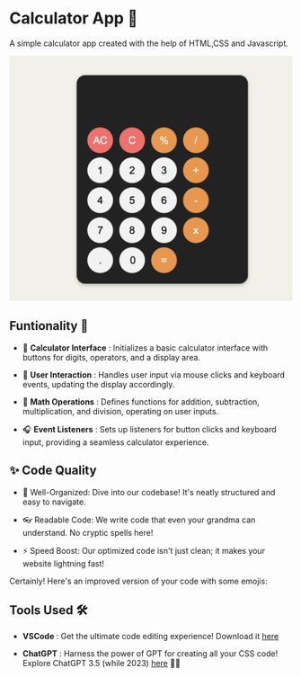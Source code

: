 # Calculator App 📲

A simple calculator app created with the help of HTML,CSS and Javascript.

![Cacl IMG](/assets/Screenshot%202023-09-03%20at%2010.29.41%20AM.png "Website preview")

## Funtionality 🚀

- 🧮 **Calculator Interface** : Initializes a basic calculator interface with buttons for digits, operators, and a display area.

- 🙋 **User Interaction** : Handles user input via mouse clicks and keyboard events, updating the display accordingly.

- 🧮 **Math Operations** : Defines functions for addition, subtraction, multiplication, and division, operating on user inputs.

- 🎧 **Event Listeners** : Sets up listeners for button clicks and keyboard input, providing a seamless calculator experience.

## ✨ Code Quality

- 🧐 Well-Organized: Dive into our codebase! It's neatly structured and easy to navigate.

- 👓 Readable Code: We write code that even your grandma can understand. No cryptic spells here!

- ⚡ Speed Boost: Our optimized code isn't just clean; it makes your website lightning fast!

Certainly! Here's an improved version of your code with some emojis:

## Tools Used 🛠️

- **VSCode** : Get the ultimate code editing experience! Download it [here](https://code.visualstudio.com/ "Download VSCode")

- **ChatGPT** : Harness the power of GPT for creating all your CSS code! Explore ChatGPT 3.5 (while 2023) [here](https://chat.openai.com/ "OpenAI Products") 🤖✨
